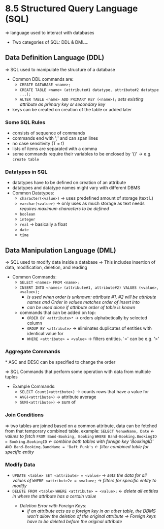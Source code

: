 # 8.5 Structured Query Language (SQL)

=> language used to interact with databases
*   Two categories of SQL: DDL & DML...

## Data Definition Language (DDL)

=> SQL used to manipulate the structure of a database
*   Common DDL commands are:
    -   `CREATE DATABASE <name>;`
    -   `CREATE TABLE <name> (attribute#1 datatype, attribute#2 datatype ...);`
    -   `ALTER TABLE <name> ADD PRIMARY KEY (<name>);` _sets existing attribute as primary key or secondary key_
*   keys can be created on creation of the table or added later

### Some SQL Rules

-   consists of sequence of commands
-   commands end with ';' and can span lines
-   no case sensitivity (T = t)
-   lists of items are separated with a comma
-   some commands require their variables to be enclosed by '()'
    -> e.g. `create table`

### Datatypes in SQL

*   datatypes have to be defined on creation of an attribute
*   datatypes and datatype names might vary with different DBMS
*   Common Datatypes:
    -   `character(<value>)` -> uses predefined amount of storage (text L)
    -   `varchar(<value>)` -> only uses as much storage as text needs _requires maximum characters to be defined_
    -   `boolean`
    -   `integer`
    -   `real` -> basically a float
    -   `date`
    -   `time`

## Data Manipulation Language (DML)

=> SQL used to modify data inside a database
-> This includes insertion of data, modification, deletion, and reading
*   Common Commands:
    -   `SELECT <names> FROM <name>;`
    -   `INSERT INTO <names> (attribute#1, attribute#2) VALUES (<value>, <value>);`
        - _is used when order is unknown: attribute #1, #2 will be attribute names and Order in values matches order of insert into_
        - _can be used alone if attribute order of table is known_
    -   commands that can be added on top:
        -   `ORDER BY <attribute>*` -> orders alphabetically by selected column
        -   `GROUP BY <attribute>` -> eliminates duplicates of entities with identical value for <attribute>
        -   `WHERE <attribute> = <value>` -> filters entities. '=' can be e.g. '>'

### Aggregate Commands

\* ASC and DESC can be specified to change the order

=> SQL Commands that perform some operation with data from multiple tuples
*   Example Commands:
    -   `SELECT Count(<attribute>)` -> counts rows that have a value for <attribute>
    -   `AVG(<attribute>)` -> attribute average
    -   `SUM(<attribute>)` -> sum of <attribute>

### Join Conditions

=> two tables are joined based on a common attribute, data can be fetched from that temporary combined table.
example:
`SELECT VenueName, Date` _<- values to fetch_
`FROM Band-Booking, Booking`
`WHERE Band-Booking.BookingID = Booking.BookingID` _<- combine both tables with foreign key 'BookingID'_
`AND Band-Booking.BandName = 'Daft Punk's` _<- filter combined table for specific entity_

### Modify Data

*   `UPDATE <table> SET <attribute> = <value>` -> _sets the data for all values of <attribute>_
    `WHERE <attribute2> = <value>;` -> _filters for specific entity to modify_
*   `DELETE FROM <table>`
    `WHERE <attribute> = <value>;` <- _delete all entities in <table> where the attribute has a certain value_
    -   Deletion Error with Foreign Keys:
        -   if an attribute acts as a foreign key in an other table, the DBMS won't allow the deletion of the original attribute
        -> Foreign keys have to be deleted before the original attribute

